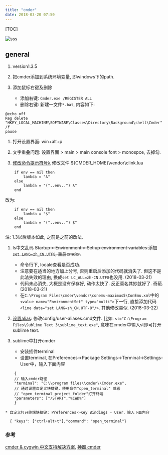 ```yaml
---
title: "cmder"
date: 2018-03-20 07:50
---
```


[TOC]


![sss](../attach/001.png)


## general
1. version1.3.5

1. 把cmder添加到系统环境变量, 即windows下的path. 

1. 添加鼠标右键及删除
    * 添加右键: `Cmder.exe /REGISTER ALL`
    * 删除右键: 新建一文件`*.bat`, 内容如下: 

```
@echo off
Reg delete "HKEY_LOCAL_MACHINE\SOFTWARE\Classes\Directory\Background\shell\Cmder" /f
pause
```

1. 打开设置界面: win+alt+p

1. 文字重叠问题: 设置界面 > main > main console font > monospce, 去掉勾.

1. [修改命令提示符号λ](https://www.jianshu.com/p/479d974078a7)
修改文件 ${CMDER_HOME}\vendor\clink.lua
```
    if env == nil then
        lambda = "λ"
    else
        lambda = "("..env..") λ"
    end
```
改为: 
```
    if env == nil then
        lambda = "$"
    else
        lambda = "("..env..") $"
    end
```
注: 1.3以后版本如此, 之前是之前的改法.



1. ls中文乱码
<del> Startup > Environment > Set up environment variables 添加`set LANG=zh_CN.UTF8`, 重启cmder. </del> 
	* 命令行下, locale查看是否成功.
	* 注意要在适当的地方加上分号, 否则重启后添加的代码就消失了. 但这不是此法失效的理由, 换成`set LC_ALL=zh-CN.UTF8`也没用. (2018-03-21)  
	* 代码未必消失, 大概是没有保存好, 动作太快了. 反正莫名其妙就好了. 奇葩. (2018-03-21)
	* 在`C:\Program Files\cmder\vendor\conemu-maximus5\ConEmu.xml`中的`<value name="EnvironmentSet" type="multi">`下一行, 
直接添加代码`<line data="set LANG=zh_CN.UTF-8"/>`. 其他修改类似. (2018-03-22)



1. [设置alias](http://imweb.io/topic/56b072d05c49f9d377ed8ee2): 修改config/user-aliases.cmd文件. 
比如: `st="C:\Program Files\Sublime Text 3\sublime_text.exe"`, 意味在cmder中输入st即可打开sublime text.



1. sublime中打开cmder
    * 安装插件terminal
    * 设置terminal, 在Preferences->Package Settings->Terminal->Settings-User中，输入下面内容

```
	{
    // 输入cmder路径
    "terminal": "C:\\program files\\cmder\\Cmder.exe",
    // 通过设置自定义快捷键，使用命令"open_terminal" 或者
    // "open_terminal_project_folder"打开终端
    "parameters": ["/START","%CWD%"]
	}
```

    * 自定义打开终端快捷键: Preferences->Key Bindings - User，输入下面内容  

```
  { "keys": ["ctrl+alt+t"],"command": "open_terminal"}
```




### 参考

[cmder & cygwin 中文支持解决方案](https://lfire.github.io/2017/03/08/cmder-cygwin-chinese/), 
[神器 cmder](https://lfire.github.io/2017/03/02/cmder/)


